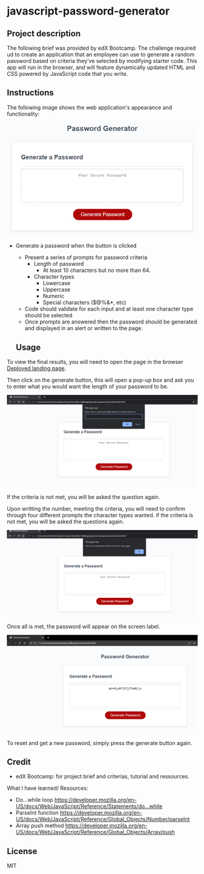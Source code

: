 # javascript-password-generator

## Project description
The following brief was provided by edX Bootcamp.
The challenge required ud to create an application that an employee can use to generate a random password based on criteria they’ve selected by modifying starter code. This app will run in the browser, and will feature dynamically updated HTML and CSS powered by JavaScript code that you write. 

## Instructions

The following image shows the web application's appearance and functionality:

![password generator demo](./assets/05-javascript-challenge-demo.png)


* Generate a password when the button is clicked
  * Present a series of prompts for password criteria
    * Length of password
      * At least 10 characters but no more than 64.
    * Character types
      * Lowercase
      * Uppercase
      * Numeric
      * Special characters ($@%&*, etc)
  * Code should validate for each input and at least one character type should be selected
  * Once prompts are answered then the password should be generated and displayed in an alert or written to the page.

  ## Usage
To view the final results, you will need to open the page in the browser [Deployed landing page]().

Then click on the generate button, this will open a pop-up box and ask you to enter what you would want the length of your password to be.

![password generator prompt](./assets/05-%20screenshot%20prompt%201.PNG)

If the criteria is not met, you will be asked the question again.

Upon writting the number, meeting the criteria, you will need to confirm through four different prompts the character types wanted. if the criteria is not met, you will be asked the questions again.

![password generator prompt](./assets/05-%20screenshot%20prompt%20requirement%20not%20met.PNG)

Once all is met, the password will appear on the screen label.

![password generator prompt](./assets/05-screenshot-final-password.PNG)

To reset and get a new password, simply press the generate button again.






  ## Credit
  - edX Bootcamp: for project brief and criterias, tutorial and ressources.

  What I have learned/ Resources:
  - Do...while loop https://developer.mozilla.org/en-US/docs/Web/JavaScript/Reference/Statements/do...while
  - ParseInt function  https://developer.mozilla.org/en-US/docs/Web/JavaScript/Reference/Global_Objects/Number/parseInt
  - Array push method https://developer.mozilla.org/en-US/docs/Web/JavaScript/Reference/Global_Objects/Array/push


  ## License
  MIT